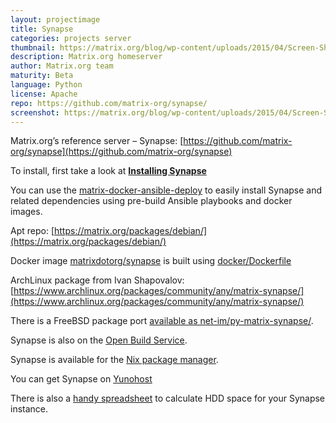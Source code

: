 ```yaml
---
layout: projectimage
title: Synapse
categories: projects server
thumbnail: https://matrix.org/blog/wp-content/uploads/2015/04/Screen-Shot-2015-04-29-at-00.28.25-400x284.png
description: Matrix.org homeserver
author: Matrix.org team
maturity: Beta
language: Python
license: Apache
repo: https://github.com/matrix-org/synapse/
screenshot: https://matrix.org/blog/wp-content/uploads/2015/04/Screen-Shot-2015-04-29-at-00.28.25-1080x579.png
---
```


Matrix.org’s reference server – Synapse: [https://github.com/matrix-org/synapse](https://github.com/matrix-org/synapse)

To install, first take a look at **[Installing Synapse](https://matrix.org/docs/guides/installing-synapse)**

You can use the [matrix-docker-ansible-deploy](https://github.com/spantaleev/matrix-docker-ansible-deploy) to easily install Synapse and related dependencies using pre-build Ansible playbooks and docker images.

Apt repo: [https://matrix.org/packages/debian/](https://matrix.org/packages/debian/)

Docker image [matrixdotorg/synapse](https://hub.docker.com/r/matrixdotorg/synapse/) is built using [docker/Dockerfile](https://github.com/matrix-org/synapse/tree/master/docker)

ArchLinux package from Ivan Shapovalov: [https://www.archlinux.org/packages/community/any/matrix-synapse/](https://www.archlinux.org/packages/community/any/matrix-synapse/)

There is a FreeBSD package port [available as net-im/py-matrix-synapse/](http://www.freshports.org/net-im/py-matrix-synapse/).

Synapse is also on the [Open Build Service](https://obs.infoserver.lv/project/show/matrix-synapse).

Synapse is available for the [Nix package manager](https://github.com/NixOS/nixpkgs/blob/master/nixos/modules/services/misc/matrix-synapse.nix).

You can get Synapse on [Yunohost](https://github.com/YunoHost-Apps/synapse_ynh)

There is also a [handy spreadsheet](https://matrix.org/docs/projects/other/hdd-space-calc-for-synapse.html) to calculate HDD space for your Synapse instance.
